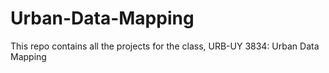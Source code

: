 # Urban-Data-Mapping
This repo contains all the projects for the class, URB-UY 3834: Urban Data Mapping
